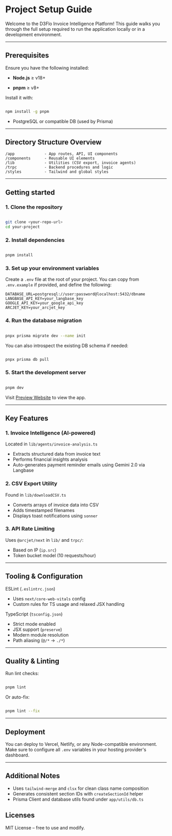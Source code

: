 # Project Setup Guide

Welcome to the D3Flo Invoice Intelligence Platform! This guide walks you through the full setup required to run the application locally or in a development environment.

---
## Prerequisites
Ensure you have the following installed:

*  **Node.js** ≥ v18+

*  **pnpm** ≥ v8+

Install it with:
```bash 

npm install -g pnpm
```

* PostgreSQL or compatible DB (used by Prisma)
---
## Directory Structure Overview

```
/app             - App routes, API, UI components
/components      - Reusable UI elements
/lib             - Utilities (CSV export, invoice agents)
/trpc            - Backend procedures and logic
/styles          - Tailwind and global styles
```
---

## Getting started
### 1. Clone the repository
```bash 

git clone <your-repo-url>
cd your-project
```
### 2. Install dependencies
```bash

pnpm install
```
### 3. Set up your environment variables
Create a `.env` file at the root of your project. You can copy from `.env.example` if provided, and define the following:

```
DATABASE_URL=postgresql://user:password@localhost:5432/dbname
LANGBASE_API_KEY=your_langbase_key
GOOGLE_API_KEY=your_google_api_key
ARCJET_KEY=your_arcjet_key
```
### 4. Run the database migration
```bash 

pnpx prisma migrate dev --name init
```
You can also introspect the existing DB schema if needed:
```bash

pnpx prisma db pull
```
### 5. Start the development server
```bash

pnpm dev
```

Visit [Preview Website](http://localhost:3000) to view the app.

---

## Key Features
### 1. Invoice Intelligence (AI-powered)
Located in `lib/agents/invoice-analysis.ts`

* Extracts structured data from invoice text
* Performs financial insights analysis
* Auto-generates payment reminder emails using Gemini 2.0 via Langbase

### 2. CSV Export Utility
Found in `lib/downloadCSV.ts`

* Converts arrays of invoice data into CSV
* Adds timestamped filenames
* Displays toast notifications using `sonner`

### 3. API Rate Limiting
Uses `@arcjet/next` in `lib/` and `trpc/`:
* Based on IP (`ip.src`)
* Token bucket model (10 requests/hour)

---
## Tooling & Configuration
ESLint (`.eslintrc.json`)
* Uses `next/core-web-vitals` config
* Custom rules for TS usage and relaxed JSX handling

TypeScript (`tsconfig.json`)
* Strict mode enabled
* JSX support (`preserve`)
* Modern module resolution
* Path aliasing (`@/*` → `./*`)

---
## Quality & Linting
Run lint checks:
```bash

pnpm lint
```

Or auto-fix:
```bash

pnpm lint --fix
```

---
## Deployment

You can deploy to Vercel, Netlify, or any Node-compatible environment. Make sure to configure all `.env` variables in your hosting provider's dashboard.

---

## Additional Notes
* Uses `tailwind-merge` and `clsx` for clean class name composition
* Generates consistent section IDs with `createSectionId` helper
* Prisma Client and database utils found under `app/utils/db.ts`

## Licenses
MIT License – free to use and modify.